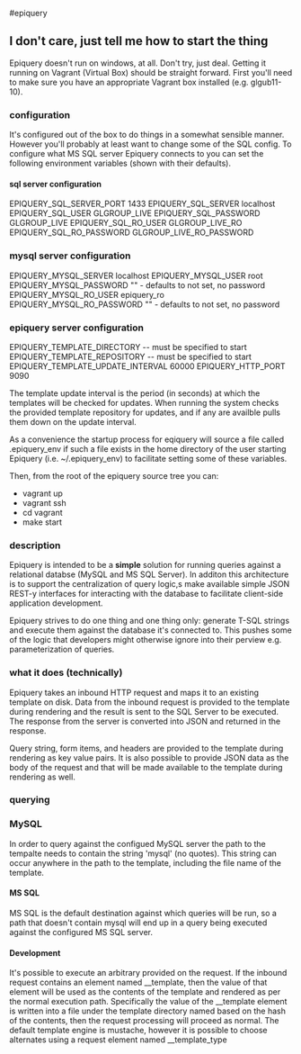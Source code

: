 #epiquery

## I don't care, just tell me how to start the thing

Epiquery doesn't run on windows, at all.  Don't try, just deal.  Getting
it running on Vagrant (Virtual Box) should be straight forward.  First
you'll need to make sure you have an appropriate Vagrant box installed
(e.g. glgub11-10). 

### configuration

It's configured out of the box to do things in a somewhat sensible
manner.  However you'll probably at least want to change some of the SQL
config.  To configure what MS SQL server Epiquery connects to you can
set the following environment variables (shown with their defaults).


#### sql server configuration
EPIQUERY_SQL_SERVER_PORT				1433
EPIQUERY_SQL_SERVER							localhost
EPIQUERY_SQL_USER								GLGROUP_LIVE
EPIQUERY_SQL_PASSWORD						GLGROUP_LIVE
EPIQUERY_SQL_RO_USER						GLGROUP_LIVE_RO
EPIQUERY_SQL_RO_PASSWORD				GLGROUP_LIVE_RO_PASSWORD

### mysql server configuration
EPIQUERY_MYSQL_SERVER 					localhost
EPIQUERY_MYSQL_USER 						root
EPIQUERY_MYSQL_PASSWORD					"" - defaults to not set, no password
EPIQUERY_MYSQL_RO_USER 					epiquery_ro
EPIQUERY_MYSQL_RO_PASSWORD			"" - defaults to not set, no password

### epiquery server configuration
EPIQUERY_TEMPLATE_DIRECTORY 						-- must be specified to start
EPIQUERY_TEMPLATE_REPOSITORY    				-- must be specified to start
EPIQUERY_TEMPLATE_UPDATE_INTERVAL				60000
EPIQUERY_HTTP_PORT											9090

The template update interval is the period (in seconds) at which the
templates will be checked for updates.  When running the system checks
the provided template repository for updates, and if any are availble
pulls them down on the update interval.

As a convenience the startup process for eqiquery will source a file
called .epiquery_env if such a file exists in the home directory of the
user starting Epiquery (i.e. ~/.epiquery_env) to facilitate setting some
of these variables.

Then, from the root of the epiquery source tree you
can:

- vagrant up
- vagrant ssh
- cd vagrant
- make start

### description

Epiquery is intended to be a **simple** solution for running queries
against a relational databse (MySQL and MS SQL Server).  In additon
this architecture is to support the centralization of query logic,s
make available simple JSON REST-y interfaces for interacting with
the database to facilitate client-side application development.

Epiquery strives to do one thing and one thing only: generate T-SQL
strings and execute them against the database it's connected to.  This
pushes some of the logic that developers might otherwise ignore into
their perview e.g. parameterization of queries.

### what it does (technically)

Epiquery takes an inbound HTTP request and maps it to an existing
template on disk.  Data from the inbound request is provided to the
template during rendering and the result is sent to the SQL Server to
be executed.  The response from the server is converted into JSON and
returned in the response.

Query string, form items, and headers are provided to the template
during rendering as key value pairs.  It is also possible to provide
JSON data as the body of the request and that will be made available to
the template during rendering as well.

### querying

### MySQL
In order to query against the configued MySQL server the path to
the tempalte needs to contain the string 'mysql' (no quotes).  This
string can occur anywhere in the path to the template, including the
file name of the template.

#### MS SQL
MS SQL is the default destination against which queries will be run, so
a path that doesn't contain mysql will end up in a query being executed
against the configured MS SQL server.

#### Development
It's possible to execute an arbitrary provided on the request.  If the
inbound request contains an element named __template, then the value of
that element will be used as the contents of the template and rendered
as per the normal execution path.  Specifically the value of the __template
element is written into a file under the template directory named based
on the hash of the contents, then the request processing will proceed as 
normal. The default template engine is mustache, however it is possible to
choose alternates using a request element named __template_type



